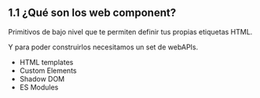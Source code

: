## 1.1 ¿Qué son los web component?

Primitivos de bajo nivel que te permiten definir tus propias etiquetas
HTML.

Y para poder construirlos necesitamos un set de webAPIs.

-   HTML templates
-   Custom Elements
-   Shadow DOM
-   ES Modules

